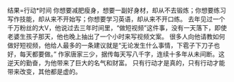 结果=行动*时间
你想要减肥瘦身，想要一副好身材，却从不去锻炼；你想要练习写作技能，却从来不开始写；你想要学习英语，却从来不开口练。
去年见过一个千万粉丝的大V，他说过去三年时间里，“做短视频”这件事，没有一天落下，即使老婆生孩子那天，他也晚上抽出了一个小时来写视频文案。
很多人向他请教如何做好短视频，他给人最多的一条建议就是“无论发生什么事情，下雹子下刀子也好，每天都要做。”
作家唐家三少，据传每天写八千字，连续十多年从未间断。这逆天的勤奋，为他带来了巨大的名气和财富。
只有行动才是真的，只有行动才能带来改变，其他都是虚的。
